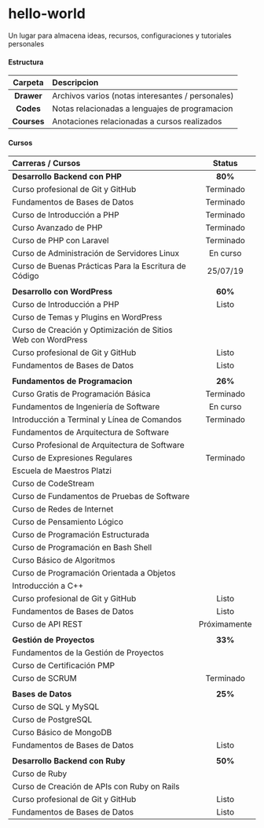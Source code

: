 # hello-world
Un lugar para almacena ideas, recursos, configuraciones y tutoriales personales

#### Estructura

| Carpeta     | Descripcion                                       |
|:-----------:|:--------------------------------------------------|
| **Drawer**  | Archivos varios (notas interesantes / personales) |
| **Codes**   | Notas relacionadas a lenguajes de programacion    |
| **Courses** | Anotaciones relacionadas a cursos realizados      |

#### Cursos

|Carreras / Cursos|Status|
|:-|:-:|
|**Desarrollo Backend con PHP**|**80%**|
|Curso profesional de Git y GitHub|Terminado|
|Fundamentos de Bases de Datos|Terminado|
|Curso de Introducción a PHP|Terminado|
|Curso Avanzado de PHP|Terminado|
|Curso de PHP con Laravel|Terminado|
|Curso de Administración de Servidores Linux  |En curso|
|Curso de Buenas Prácticas Para la Escritura de Código|25/07/19|
|||
|**Desarrollo con WordPress**|**60%**|
|Curso de Introducción a PHP|Listo|
|Curso de Temas y Plugins en WordPress||
|Curso de Creación y Optimización de Sitios Web con WordPress||
|Curso profesional de Git y GitHub|Listo|
|Fundamentos de Bases de Datos|Listo|
|||
|**Fundamentos de Programacion**|**26%**|
|Curso Gratis de Programación Básica|Terminado|
|Fundamentos de Ingeniería de Software|En curso|
|Introducción a Terminal y Línea de Comandos|Terminado|
|Fundamentos de Arquitectura de Software||
|Curso Profesional de Arquitectura de Software||
|Curso de Expresiones Regulares|Terminado|
|Escuela de Maestros Platzi||
|Curso de CodeStream||
|Curso de Fundamentos de Pruebas de Software||
|Curso de Redes de Internet||
|Curso de Pensamiento Lógico||
|Curso de Programación Estructurada||
|Curso de Programación en Bash Shell||
|Curso Básico de Algoritmos||
|Curso de Programación Orientada a Objetos||
|Introducción a C++||
|Curso profesional de Git y GitHub|Listo|
|Fundamentos de Bases de Datos|Listo|
|Curso de API REST|Próximamente|
|||
|**Gestión de Proyectos**|**33%**|
|Fundamentos de la Gestión de Proyectos||
|Curso de Certificación PMP||
|Curso de SCRUM|Terminado|
|||
|**Bases de Datos**|**25%**|
Curso de SQL y MySQL||
Curso de PostgreSQL||
Curso Básico de MongoDB||
Fundamentos de Bases de Datos|Listo|
|||
|**Desarrollo Backend con Ruby**|**50%**|
|Curso de Ruby||
|Curso de Creación de APIs con Ruby on Rails||
|Curso profesional de Git y GitHub|Listo|
|Fundamentos de Bases de Datos|Listo|
